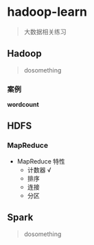 # hadoop-learn
> 大数据相关练习

## Hadoop
> dosomething

### 案例
**wordcount**

**HDFS**
---
### MapReduce 
- MapReduce 特性
    - 计数器   √
    - 排序 
    - 连接
    - 分区
## Spark
> dosomething
